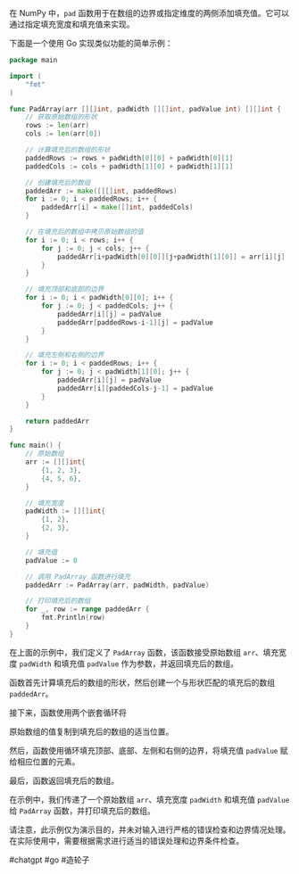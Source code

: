 在 NumPy 中，`pad` 函数用于在数组的边界或指定维度的两侧添加填充值。它可以通过指定填充宽度和填充值来实现。

下面是一个使用 Go 实现类似功能的简单示例：

```go
package main

import (
	"fmt"
)

func PadArray(arr [][]int, padWidth [][]int, padValue int) [][]int {
	// 获取原始数组的形状
	rows := len(arr)
	cols := len(arr[0])

	// 计算填充后的数组的形状
	paddedRows := rows + padWidth[0][0] + padWidth[0][1]
	paddedCols := cols + padWidth[1][0] + padWidth[1][1]

	// 创建填充后的数组
	paddedArr := make([][]int, paddedRows)
	for i := 0; i < paddedRows; i++ {
		paddedArr[i] = make([]int, paddedCols)
	}

	// 在填充后的数组中拷贝原始数组的值
	for i := 0; i < rows; i++ {
		for j := 0; j < cols; j++ {
			paddedArr[i+padWidth[0][0]][j+padWidth[1][0]] = arr[i][j]
		}
	}

	// 填充顶部和底部的边界
	for i := 0; i < padWidth[0][0]; i++ {
		for j := 0; j < paddedCols; j++ {
			paddedArr[i][j] = padValue
			paddedArr[paddedRows-i-1][j] = padValue
		}
	}

	// 填充左侧和右侧的边界
	for i := 0; i < paddedRows; i++ {
		for j := 0; j < padWidth[1][0]; j++ {
			paddedArr[i][j] = padValue
			paddedArr[i][paddedCols-j-1] = padValue
		}
	}

	return paddedArr
}

func main() {
	// 原始数组
	arr := [][]int{
		{1, 2, 3},
		{4, 5, 6},
	}

	// 填充宽度
	padWidth := [][]int{
		{1, 2},
		{2, 3},
	}

	// 填充值
	padValue := 0

	// 调用 PadArray 函数进行填充
	paddedArr := PadArray(arr, padWidth, padValue)

	// 打印填充后的数组
	for _, row := range paddedArr {
		fmt.Println(row)
	}
}
```

在上面的示例中，我们定义了 `PadArray` 函数，该函数接受原始数组 `arr`、填充宽度 `padWidth` 和填充值 `padValue` 作为参数，并返回填充后的数组。

函数首先计算填充后的数组的形状，然后创建一个与形状匹配的填充后的数组 `paddedArr`。

接下来，函数使用两个嵌套循环将

原始数组的值复制到填充后的数组的适当位置。

然后，函数使用循环填充顶部、底部、左侧和右侧的边界，将填充值 `padValue` 赋给相应位置的元素。

最后，函数返回填充后的数组。

在示例中，我们传递了一个原始数组 `arr`、填充宽度 `padWidth` 和填充值 `padValue` 给 `PadArray` 函数，并打印填充后的数组。

请注意，此示例仅为演示目的，并未对输入进行严格的错误检查和边界情况处理。在实际使用中，需要根据需求进行适当的错误处理和边界条件检查。

#chatgpt #go #造轮子
